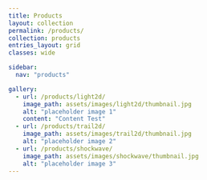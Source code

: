 ```yaml
---
title: Products
layout: collection
permalink: /products/
collection: products
entries_layout: grid
classes: wide

sidebar: 
  nav: "products"

gallery:
  - url: /products/light2d/
    image_path: assets/images/light2d/thumbnail.jpg
    alt: "placeholder image 1"
    content: "Content Test"
  - url: /products/trail2d/
    image_path: assets/images/trail2d/thumbnail.jpg
    alt: "placeholder image 2"
  - url: /products/shockwave/
    image_path: assets/images/shockwave/thumbnail.jpg
    alt: "placeholder image 3"
---
```


